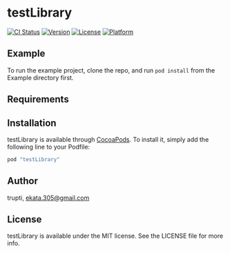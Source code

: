 # testLibrary

[![CI Status](http://img.shields.io/travis/trupti/testLibrary.svg?style=flat)](https://travis-ci.org/trupti/testLibrary)
[![Version](https://img.shields.io/cocoapods/v/testLibrary.svg?style=flat)](http://cocoapods.org/pods/testLibrary)
[![License](https://img.shields.io/cocoapods/l/testLibrary.svg?style=flat)](http://cocoapods.org/pods/testLibrary)
[![Platform](https://img.shields.io/cocoapods/p/testLibrary.svg?style=flat)](http://cocoapods.org/pods/testLibrary)

## Example

To run the example project, clone the repo, and run `pod install` from the Example directory first.

## Requirements

## Installation

testLibrary is available through [CocoaPods](http://cocoapods.org). To install
it, simply add the following line to your Podfile:

```ruby
pod "testLibrary"
```

## Author

trupti, ekata.305@gmail.com

## License

testLibrary is available under the MIT license. See the LICENSE file for more info.
